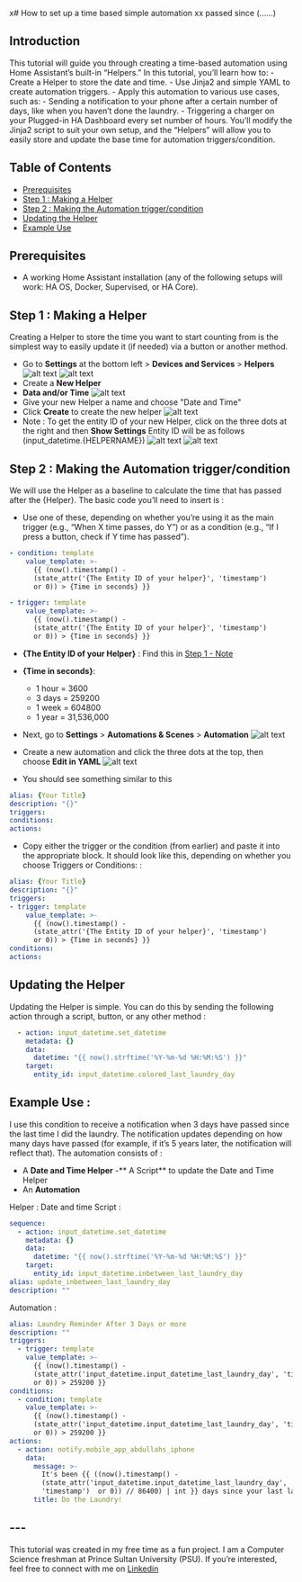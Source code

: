 x# How to set up a time based simple automation
xx passed since (......)

## Introduction
This tutorial will guide you through creating a time-based automation using Home Assistant’s built-in “Helpers.” In this tutorial, you’ll learn how to:
	- Create a Helper to store the date and time.
	- Use Jinja2 and simple YAML to create automation triggers.
	- Apply this automation to various use cases, such as:
	    - Sending a notification to your phone after a certain number of days, like when you haven’t done the laundry.
	    - Triggering a charger on your Plugged-in HA Dashboard every set number of hours.
You’ll modify the Jinja2 script to suit your own setup, and the “Helpers” will allow you to easily store and update the base time for automation triggers/condition.

## Table of Contents
- [Prerequisites](#prerequisites)
- [Step 1 : Making a Helper](#step-1--making-a-helper)
- [Step 2 : Making the Automation trigger/condition](#step-2--making-the-automation-triggercondition)
- [Updating the Helper](#updating-the-helper)
- [Example Use](#example-use-)



## Prerequisites
- A working Home Assistant installation (any of the following setups will work: HA OS, Docker, Supervised, or HA Core).




## Step 1 : Making a Helper
Creating a Helper to store the time you want to start counting from is the simplest way to easily update it (if needed) via a button or another method.
- Go to **Settings** at the bottom left > **Devices and Services** > **Helpers**
![alt text](Media/image-1.png)
![alt text](Media/image-3.png)
- Create a **New Helper**
- **Data and/or Time**
![alt text](Media/image-5.png)
- Give your new Helper a name and choose "Date and Time"
- Click **Create** to create the new helper
![alt text](Media/image-6.png)
- Note : To get the entity ID of your new Helper, click on the three dots at the right and then **Show Settings** Entity ID will be as follows (input_datetime.{HELPERNAME})
![alt text](Media/image-7.png)
![alt text](Media/image-8.png)

## Step 2 : Making the Automation trigger/condition
We will use the Helper as a baseline to calculate the time that has passed after the {Helper}.
The basic code you’ll need to insert is :
- Use one of these, depending on whether you’re using it as the main trigger (e.g., “When X time passes, do Y”) or as a condition (e.g., “If I press a button, check if Y time has passed”).

```YAML
- condition: template
    value_template: >-
      {{ (now().timestamp() -
      (state_attr('{The Entity ID of your helper}', 'timestamp')
      or 0)) > {Time in seconds} }}
```
```YAML
- trigger: template
    value_template: >-
      {{ (now().timestamp() -
      (state_attr('{The Entity ID of your helper}', 'timestamp')
      or 0)) > {Time in seconds} }}
```

- **{The Entity ID of your Helper}** : Find this in [Step 1 - Note ](#step-1--making-a-helper)
- **{Time in seconds}**: 
    - 1 hour = 3600
    - 3 days = 259200
    - 1 week = 604800
    - 1 year = 31,536,000



- Next, go to **Settings** > **Automations & Scenes** > **Automation** 
![alt text](Media/image-1.png)
- Create a new automation and click the three dots at the top, then choose **Edit in YAML**
![alt text](Media/image-9.png)
- You should see something similar to this
```yaml
alias: {Your Title}
description: "{}"
triggers:
conditions:
actions:
```
- Copy either the trigger or the condition (from earlier) and paste it into the appropriate block. It should look like this, depending on whether you choose Triggers or Conditions: :

```yaml
alias: {Your Title}
description: "{}"
triggers:
- trigger: template
    value_template: >-
      {{ (now().timestamp() -
      (state_attr('{The Entity ID of your helper}', 'timestamp')
      or 0)) > {Time in seconds} }}
conditions:
actions:
```


## Updating the Helper
Updating the Helper is simple. You can do this by sending the following action through a script, button, or any other method :
```YAML
  - action: input_datetime.set_datetime
    metadata: {}
    data:
      datetime: "{{ now().strftime('%Y-%m-%d %H:%M:%S') }}"
    target:
      entity_id: input_datetime.colored_last_laundry_day
```

## Example Use :
I use this condition to receive a notification when 3 days have passed since the last time I did the laundry. The notification updates depending on how many days have passed (for example, if it’s 5 years later, the notification will reflect that).
The automation consists of :
- A **Date and Time Helper**
-** A Script** to update the Date and Time Helper
- An **Automation**

Helper : Date and time
Script : 
```YAML
sequence:
  - action: input_datetime.set_datetime
    metadata: {}
    data:
      datetime: "{{ now().strftime('%Y-%m-%d %H:%M:%S') }}"
    target:
      entity_id: input_datetime.inbetween_last_laundry_day
alias: update_inbetween_last_laundry_day
description: ""
```
Automation : 
```YAML
alias: Laundry Reminder After 3 Days or more
description: ""
triggers:
  - trigger: template
    value_template: >-
      {{ (now().timestamp() -
      (state_attr('input_datetime.input_datetime_last_laundry_day', 'timestamp')
      or 0)) > 259200 }}
conditions:
  - condition: template
    value_template: >-
      {{ (now().timestamp() -
      (state_attr('input_datetime.input_datetime_last_laundry_day', 'timestamp')
      or 0)) > 259200 }}
actions:
  - action: notify.mobile_app_abdullahs_iphone
    data:
      message: >-
        It's been {{ ((now().timestamp() - 
        (state_attr('input_datetime.input_datetime_last_laundry_day',
        'timestamp')  or 0)) // 86400) | int }} days since your last laundry.
      title: Do the Laundry!
```





## ---
This tutorial was created in my free time as a fun project. I am a Computer Science freshman at Prince Sultan University (PSU). If you’re interested, feel free to connect with me on [Linkedin](www.linkedin.com/in/alafari-abdullah)
